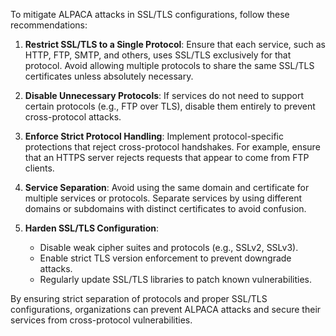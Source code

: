 To mitigate ALPACA attacks in SSL/TLS configurations, follow these recommendations:

1. **Restrict SSL/TLS to a Single Protocol**: Ensure that each service, such as HTTP, FTP, SMTP, and others, uses SSL/TLS exclusively for that protocol. Avoid allowing multiple protocols to share the same SSL/TLS certificates unless absolutely necessary.

2. **Disable Unnecessary Protocols**: If services do not need to support certain protocols (e.g., FTP over TLS), disable them entirely to prevent cross-protocol attacks.

3. **Enforce Strict Protocol Handling**: Implement protocol-specific protections that reject cross-protocol handshakes. For example, ensure that an HTTPS server rejects requests that appear to come from FTP clients.

4. **Service Separation**: Avoid using the same domain and certificate for multiple services or protocols. Separate services by using different domains or subdomains with distinct certificates to avoid confusion.

5. **Harden SSL/TLS Configuration**:
   * Disable weak cipher suites and protocols (e.g., SSLv2, SSLv3).
   * Enable strict TLS version enforcement to prevent downgrade attacks.
   * Regularly update SSL/TLS libraries to patch known vulnerabilities.

By ensuring strict separation of protocols and proper SSL/TLS configurations, organizations can prevent ALPACA attacks and secure their services from cross-protocol vulnerabilities.
